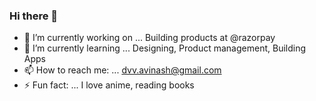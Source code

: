 ### Hi there 👋

- 🔭 I’m currently working on ... Building products at @razorpay
- 🌱 I’m currently learning ... Designing, Product management, Building Apps
- 📫 How to reach me: ... dvv.avinash@gmail.com
- ⚡ Fun fact: ... I love anime, reading books
